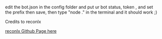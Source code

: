 edit the bot.json in the config folder and put ur bot status, token , and set the prefix
then save, then type "node ." in the terminal and it should work ;)

Credits to reconlx

[reconlx Github Page here](https://github.com/reconlx) 
